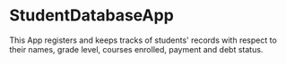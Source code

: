 # StudentDatabaseApp
This App registers and keeps tracks of students' records with respect to their names, grade level, courses enrolled, payment and debt status.
